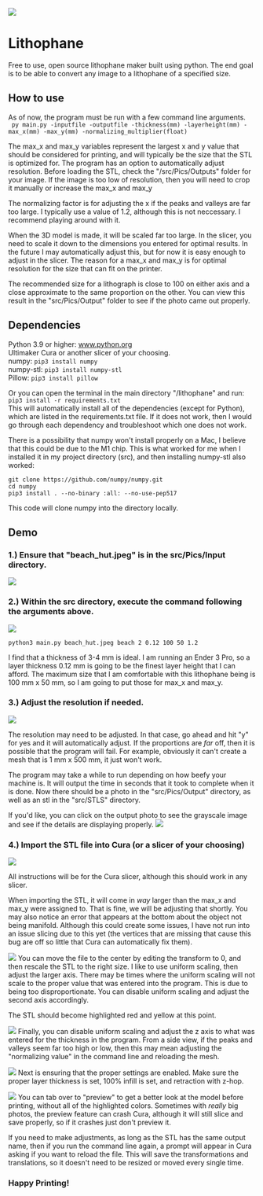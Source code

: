 ![](https://github.com/michaelpineirocode/lithophane/blob/main/images/blog_eye_flashes_1932x862.jpg)

# Lithophane
Free to use, open source lithophane maker built using python. The end goal is to be able to convert any image to a lithophane of a specified size.

## How to use

As of now, the program must be run with a few command line arguments.  
``` py main.py -inputfile -outputfile -thickness(mm) -layerheight(mm) -max_x(mm) -max_y(mm) -normalizing_multiplier(float)```

The max_x and max_y variables represent the largest x and y value that should be considered for printing, and will typically be the size that the STL is optimized for. The program has an option to automatically adjust resolution. Before loading the STL, check the "/src/Pics/Outputs" folder for your image. If the image is too low of resolution, then you will need to crop it manually or increase the max_x and max_y 

The normalizing factor is for adjusting the x if the peaks and valleys are far too large. I typically use a value of 1.2, although this is not neccessary. I recommend playing around with it.

When the 3D model is made, it will be scaled far too large. In the slicer, you need to scale it down to the dimensions you entered for optimal results. In the future I may automatically adjust this, but for now it is easy enough to adjust in the slicer. The reason for a max_x and max_y is for optimal resolution for the size that can fit on the printer.  

The recommended size for a lithograph is close to 100 on either axis and a close approximate to the same proportion on the other. You can view this result in the "src/Pics/Output" folder to see if the photo came out properly.   

## Dependencies  
Python 3.9 or higher: www.python.org  
Ultimaker Cura or another slicer of your choosing.  
numpy: ```pip3 install numpy```  
numpy-stl: ```pip3 install numpy-stl```  
Pillow: ```pip3 install pillow```  

Or you can open the terminal in the main directory "/lithophane" and run:  
```pip3 install -r requirements.txt```  
This will automatically install all of the dependencies (except for Python), which are listed in the requirements.txt file. If it does not work, then I would go through each dependency and troubleshoot which one does not work.

There is a possibility that numpy won't install properly on a Mac, I believe that this could be due to the M1 chip. This is what worked for me when I installed it in my project directory (src), and then installing numpy-stl also worked: 
```pip3 install Cython. 
git clone https://github.com/numpy/numpy.git  
cd numpy  
pip3 install . --no-binary :all: --no-use-pep517  
```
This code will clone numpy into the directory locally.

## Demo  
### 1.) Ensure that "beach_hut.jpeg" is in the src/Pics/Input directory.
![](https://github.com/michaelpineirocode/lithophane/blob/main/images/Screen%20Shot%202021-04-10%20at%201.11.23%20PM.png)

### 2.) Within the src directory, execute the command following the arguments above.  
![](https://github.com/michaelpineirocode/lithophane/blob/main/images/Screen%20Shot%202021-04-10%20at%201.23.26%20PM.png)  

```python3 main.py beach_hut.jpeg beach 2 0.12 100 50 1.2```  

I find that a thickness of 3-4 mm is ideal. I am running an Ender 3 Pro, so a layer thickness 0.12 mm is going to be the finest layer height that I can afford. The maximum size that I am comfortable with this lithophane being is 100 mm x 50 mm, so I am going to put those for max_x and max_y.

### 3.) Adjust the resolution if needed.  
![](https://github.com/michaelpineirocode/lithophane/blob/main/images/Screen%20Shot%202021-04-10%20at%201.23.54%20PM.png)  

The resolution may need to be adjusted. In that case, go ahead and hit "y" for yes and it will automatically adjust. If the proportions are _far_ off, then it is possible that the program will fail. For example, obviously it can't create a mesh that is 1 mm x 500 mm, it just won't work.  
  
The program may take a while to run depending on how beefy your machine is. It will output the time in seconds that it took to complete when it is done. Now there should be a photo in the "src/Pics/Output" directory, as well as an stl in the "src/STLS" directory.

If you'd like, you can click on the output photo to see the grayscale image and see if the details are displaying properly.
![](https://github.com/michaelpineirocode/lithophane/blob/main/images/Screen%20Shot%202021-04-10%20at%201.24.14%20PM.png)

### 4.) Import the STL file into Cura (or a slicer of your choosing)
![](https://github.com/michaelpineirocode/lithophane/blob/main/images/Screen%20Shot%202021-04-10%20at%2010.21.20%20PM.png)

All instructions will be for the Cura slicer, although this should work in any slicer.

When importing the STL, it will come in _way_ larger than the max_x and max_y were assigned to. That is fine, we will be adjusting that shortly. You may also notice an error that appears at the bottom about the object not being manifold. Although this could create some issues, I have not run into an issue slicing due to this yet (the vertices that are missing that cause this bug are off so little that Cura can automatically fix them).

![](https://github.com/michaelpineirocode/lithophane/blob/main/images/Screen%20Shot%202021-04-10%20at%2010.22.09%20PM.png)
You can move the file to the center by editing the transform to 0, and then rescale the STL to the right size. I like to use uniform scaling, then adjust the larger axis. There may be times where the uniform scaling will not scale to the proper value that was entered into the program. This is due to being too disproportionate. You can disable uniform scaling and adjust the second axis accordingly.

The STL should become highlighted red and yellow at this point.

![](https://github.com/michaelpineirocode/lithophane/blob/main/images/Screen%20Shot%202021-04-10%20at%2010.22.22%20PM.png)
Finally, you can disable uniform scaling and adjust the z axis to what was entered for the thickness in the program. From a side view, if the peaks and valleys seem far too high or low, then this may mean adjusting the "normalizing value" in the command line and reloading the mesh.

![](https://github.com/michaelpineirocode/lithophane/blob/main/images/Screen%20Shot%202021-04-10%20at%2010.22.53%20PM.png)
Next is ensuring that the proper settings are enabled. Make sure the proper layer thickness is set, 100% infill is set, and retraction with z-hop.

![](https://github.com/michaelpineirocode/lithophane/blob/main/images/Screen%20Shot%202021-04-10%20at%2010.23.27%20PM.png)
You can tab over to "preview" to get a better look at the model before printing, without all of the highlighted colors. Sometimes with _really_ big photos, the preview feature can crash Cura, although it will still slice and save properly, so if it crashes just don't preview it.

If you need to make adjustments, as long as the STL has the same output name, then if you run the command line again, a prompt will appear in Cura asking if you want to reload the file. This will save the transformations and translations, so it doesn't need to be resized or moved every single time.

### Happy Printing!
